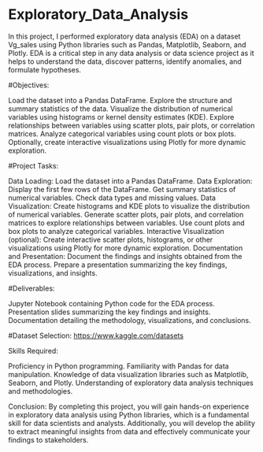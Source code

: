 # Exploratory_Data_Analysis
In this project, I performed exploratory data analysis (EDA) on a dataset Vg_sales using Python libraries such as Pandas, Matplotlib, Seaborn, and Plotly. EDA is a critical step in any data analysis or data science project as it helps to understand the data, discover patterns, identify anomalies, and formulate hypotheses.

#Objectives:

Load the dataset into a Pandas DataFrame.
Explore the structure and summary statistics of the data.
Visualize the distribution of numerical variables using histograms or kernel density estimates (KDE).
Explore relationships between variables using scatter plots, pair plots, or correlation matrices.
Analyze categorical variables using count plots or box plots.
Optionally, create interactive visualizations using Plotly for more dynamic exploration.

#Project Tasks:

Data Loading: Load the dataset into a Pandas DataFrame.
Data Exploration:
Display the first few rows of the DataFrame.
Get summary statistics of numerical variables.
Check data types and missing values.
Data Visualization:
Create histograms and KDE plots to visualize the distribution of numerical variables.
Generate scatter plots, pair plots, and correlation matrices to explore relationships between variables.
Use count plots and box plots to analyze categorical variables.
Interactive Visualization (optional):
Create interactive scatter plots, histograms, or other visualizations using Plotly for more dynamic exploration.
Documentation and Presentation:
Document the findings and insights obtained from the EDA process.
Prepare a presentation summarizing the key findings, visualizations, and insights.

#Deliverables:

Jupyter Notebook containing Python code for the EDA process.
Presentation slides summarizing the key findings and insights.
Documentation detailing the methodology, visualizations, and conclusions.

#Dataset Selection:
https://www.kaggle.com/datasets

Skills Required:

Proficiency in Python programming.
Familiarity with Pandas for data manipulation.
Knowledge of data visualization libraries such as Matplotlib, Seaborn, and Plotly.
Understanding of exploratory data analysis techniques and methodologies.

Conclusion:
By completing this project, you will gain hands-on experience in exploratory data analysis using Python libraries, which is a fundamental skill for data scientists and analysts. Additionally, you will develop the ability to extract meaningful insights from data and effectively communicate your findings to stakeholders.

